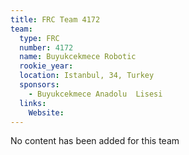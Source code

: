 ```yaml
---
title: FRC Team 4172
team:
  type: FRC
  number: 4172
  name: Buyukcekmece Robotic
  rookie_year: 
  location: Istanbul, 34, Turkey
  sponsors:
    - Buyukcekmece Anadolu  Lisesi
  links:
    Website: 
---
```

No content has been added for this team